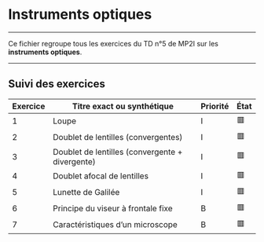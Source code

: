 # Instruments optiques

---

Ce fichier regroupe tous les exercices du TD n°5 de MP2I sur les **instruments optiques**.

---

## Suivi des exercices

| Exercice | Titre exact ou synthétique                                | Priorité | État |
|----------|------------------------------------------------------------|----------|------|
| 1        | Loupe                                                     | I        | 🟥   |
| 2        | Doublet de lentilles (convergentes)                       | I        | 🟥   |
| 3        | Doublet de lentilles (convergente + divergente)           | I        | 🟥   |
| 4        | Doublet afocal de lentilles                               | I        | 🟥   |
| 5        | Lunette de Galilée                                        | I        | 🟥   |
| 6        | Principe du viseur à frontale fixe                        | B        | 🟥   |
| 7        | Caractéristiques d’un microscope                          | B        | 🟥   |
